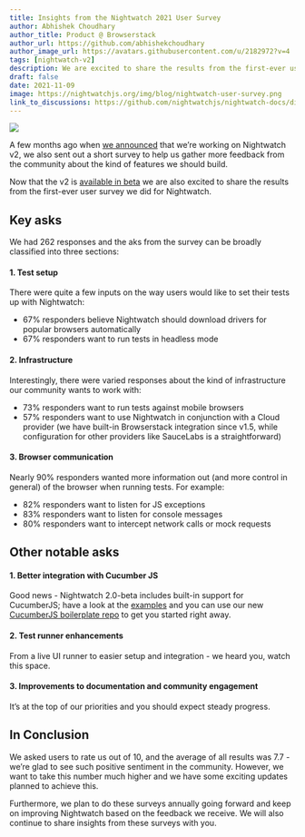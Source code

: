```yaml
---
title: Insights from the Nightwatch 2021 User Survey
author: Abhishek Choudhary
author_title: Product @ Browserstack
author_url: https://github.com/abhishekchoudhary
author_image_url: https://avatars.githubusercontent.com/u/2182972?v=4
tags: [nightwatch-v2]
description: We are excited to share the results from the first-ever user survey we did for Nightwatch.
draft: false
date: 2021-11-09
image: https://nightwatchjs.org/img/blog/nightwatch-user-survey.png
link_to_discussions: https://github.com/nightwatchjs/nightwatch-docs/discussions/137
---
```


<div class="top-post-card">
  <img src="/img/blog/image-20211108-112356.png">
</div>

A few months ago when [we announced](https://nightwatchjs.org/blog/a-first-look-at-nightwatch-v2.html) that we’re working on Nightwatch v2, we also sent out a short survey to help us gather more feedback from the community about the kind of features we should build. 

Now that the v2 is [available in beta](https://nightwatchjs.org/blog/nightwatch-v2-beta-is-available.html) we are also excited to share the results from the first-ever user survey we did for Nightwatch.

## Key asks
We had 262 responses and the aks from the survey can be broadly classified into three sections:


#### 1. Test setup
   
There were quite a few inputs on the way users would like to set their tests up with Nightwatch:

 - 67% responders believe Nightwatch should download drivers for popular browsers automatically
 - 67% responders want to run tests in headless mode

#### 2. Infrastructure
   
Interestingly, there were varied responses about the kind of infrastructure our community wants to work with:

 - 73% responders want to run tests against mobile browsers
 - 57% responders want to use Nightwatch in conjunction with a Cloud provider (we have built-in Browserstack integration since v1.5, while configuration for other providers like SauceLabs is a straightforward)

#### 3. Browser communication

Nearly 90% responders wanted more information out (and more control in general) of the browser when running tests. For example:

 - 82% responders want to listen for JS exceptions
 - 83% responders want to listen for console messages
 - 80% responders want to intercept network calls or mock requests

## Other notable asks
#### 1. Better integration with Cucumber JS
Good news - Nightwatch 2.0-beta includes built-in support for CucumberJS; have a look at the [examples](https://github.com/nightwatchjs/nightwatch/tree/v2/examples/cucumber-js) and you can use our new [CucumberJS boilerplate repo](https://github.com/nightwatchjs/cucumberjs-boilerplate) to get you started right away.

#### 2. Test runner enhancements
From a live UI runner to easier setup and integration - we heard you, watch this space.

#### 3. Improvements to documentation and community engagement
It’s at the top of our priorities and you should expect steady progress.

## In Conclusion
We asked users to rate us out of 10, and the average of all results was 7.7 - we’re glad to see such positive sentiment in the community. However, we want to take this number much higher and we have some exciting updates planned to achieve this.

Furthermore, we plan to do these surveys annually going forward and keep on improving Nightwatch based on the feedback we receive. We will also continue to share insights from these surveys with you.